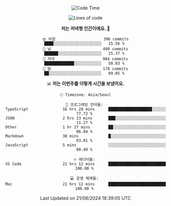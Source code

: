 <div align='center'>
 
<!--START_SECTION:waka-->
![Code Time](http://img.shields.io/badge/Code%20Time-3%2C767%20hrs%2011%20mins-blue)

![Lines of code](https://img.shields.io/badge/%EC%A0%80%EB%8A%94%20%EC%97%AC%ED%83%9C%EA%B9%8C%EC%A7%80%20-1.3%20million%20%EC%A4%84%EC%9D%98%20%EC%BD%94%EB%93%9C%EB%A5%BC%20%EC%9E%91%EC%84%B1%ED%96%88%EC%96%B4%EC%9A%94.-blue)

**저는 저녁형 인간이에요. 🦉** 

```text
🌞 아침                     306 commits         ████░░░░░░░░░░░░░░░░░░░░░   15.56 % 
🌆 낮　                     499 commits         ██████░░░░░░░░░░░░░░░░░░░   25.37 % 
🌃 저녁                     984 commits         █████████████░░░░░░░░░░░░   50.03 % 
🌙 밤　                     178 commits         ██░░░░░░░░░░░░░░░░░░░░░░░   09.05 % 
```


📊 **저는 이번주를 이렇게 시간을 보냈어요.** 

```text
🕑︎ Timezone: Asia/Seoul

💬 프로그래밍 언어들: 
TypeScript               16 hrs 28 mins      ███████████████████░░░░░░   77.72 % 
JSON                     2 hrs 23 mins       ███░░░░░░░░░░░░░░░░░░░░░░   11.27 % 
Other                    1 hr 27 mins        ██░░░░░░░░░░░░░░░░░░░░░░░   06.84 % 
Markdown                 38 mins             █░░░░░░░░░░░░░░░░░░░░░░░░   03.01 % 
JavaScript               5 mins              ░░░░░░░░░░░░░░░░░░░░░░░░░   00.40 % 

🔥 에디터들: 
VS Code                  21 hrs 12 mins      █████████████████████████   100.00 % 

💻 운영 체제들: 
Mac                      21 hrs 12 mins      █████████████████████████   100.00 % 
```


 Last Updated on 21/08/2024 18:39:05 UTC
<!--END_SECTION:waka-->
 </div>
<!---
Emewjin/Emewjin is a ✨ special ✨ repository because its `README.md` (this file) appears on your GitHub profile.
You can click the Preview link to take a look at your changes.
--->
